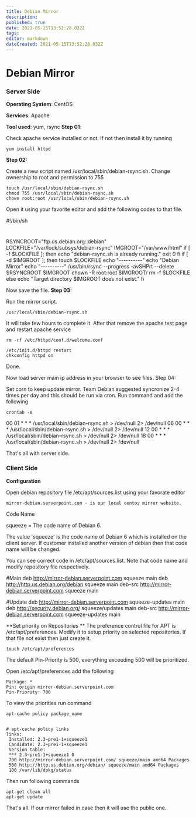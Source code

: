 ```yaml
---
title: Debian Mirror 
description: 
published: true
date: 2021-05-15T13:52:28.032Z
tags: 
editor: markdown
dateCreated: 2021-05-15T13:52:28.032Z
---
```


# Debian Mirror 
### Server Side

**Operating System**: CentOS

**Services**: Apache

**Tool used**: yum, rsync
**Step 01**:

Check apache service installed or not. If not then install it by running 

    yum install httpd

**Step 02:**

Create a new script named /usr/local/sbin/debian-rsync.sh. Change ownership to root and permission to 755

    touch /usr/local/sbin/debian-rsync.sh
    chmod 755 /usr/local/sbin/debian-rsync.sh
    chown root:root /usr/local/sbin/debian-rsync.sh

Open it using your favorite editor and add the following codes to that file. 

#!/bin/sh
#
RSYNCROOT="ftp.us.debian.org::debian"
LOCKFILE="/var/lock/subsys/debian-rsync"
IMGROOT="/var/www/html"
if [ -f $LOCKFILE ]; then
    echo "debian-rsync.sh is already running."
    exit 0
fi
if [ -d $IMGROOT ]; then
    touch $LOCKFILE
    echo "----------"
    echo "Debian Mirror"
    echo "----------"
    /usr/bin/rsync --progress -avSHPrt  --delete  $RSYNCROOT $IMGROOT
    chown -R root:root $IMGROOT/
    rm -f $LOCKFILE
else
    echo "Target directory $IMGROOT does not exist."
fi

Now save the file.
**Step 03:**

Run the mirror script.

    /usr/local/sbin/debian-rsync.sh

It will take few hours to complete it. After that remove the apache test page and  restart apache service

    rm -rf /etc/httpd/conf.d/welcome.conf

    /etc/init.d/httpd restart
    chkconfig httpd on

Done.

Now load server main ip address in your browser to see files. 
Step 04:

Set corn to keep update mirror. Team Debian suggested syncronize 2-4 times per day and this should be run via cron. Run command and add the following

    crontab -e

00 01 * * * /usr/local/sbin/debian-rsync.sh > /dev/null 2> /dev/null
06 00 * * * /usr/local/sbin/debian-rsync.sh > /dev/null 2> /dev/null
12 00 * * * /usr/local/sbin/debian-rsync.sh > /dev/null 2> /dev/null
18 00 * * * /usr/local/sbin/debian-rsync.sh > /dev/null 2> /dev/null


That's all with server side. 
### Client Side
**Configuration**

Open debian repository file /etc/apt/sources.list  using your favorate editor

    mirror-debian.serverpoint.com - is our local centos mirror website.

Code Name

squeeze = The code name of Debian 6.

The value 'squeeze' is the code name of Debian 6 which is installed on the client server. If customer installed another version of debian then that code name will be changed.

 You can see correct code in /etc/apt/sources.list. Note that code name and modify repository file respectively.

#Main
deb http://mirror-debian.serverpoint.com squeeze main
deb http://http.us.debian.org/debian squeeze main
deb-src http://mirror-debian.serverpoint.com squeeze main


#Update
deb http://mirror-debian.serverpoint.com squeeze-updates main
deb http://security.debian.org/ squeeze/updates main
deb-src http://mirror-debian.serverpoint.com squeeze-updates main

**Set priority on Repositories **
The preference control file for APT is /etc/apt/preferences. Modify it to setup priority on selected repositories. If that file not exist then just create it.

    touch /etc/apt/preferences

The default Pin-Priority is 500, everything exceeding 500 will be prioritized.

Open /etc/apt/preferences add the following

    Package: *
    Pin: origin mirror-debian.serverpoint.com
    Pin-Priority: 700

To view the priorities run command

    apt-cache policy package_name


    # apt-cache policy links
    links:
     Installed: 2.3~pre1-1+squeeze1
     Candidate: 2.3~pre1-1+squeeze1
     Version table:
     *** 2.3~pre1-1+squeeze1 0
     700 http://mirror-debian.serverpoint.com/ squeeze/main amd64 Packages
     500 http://http.us.debian.org/debian/ squeeze/main amd64 Packages
     100 /var/lib/dpkg/status

Then run following commands

    apt-get clean all
    apt-get update

That's all. If our mirror failed in case then it will use the public one.
